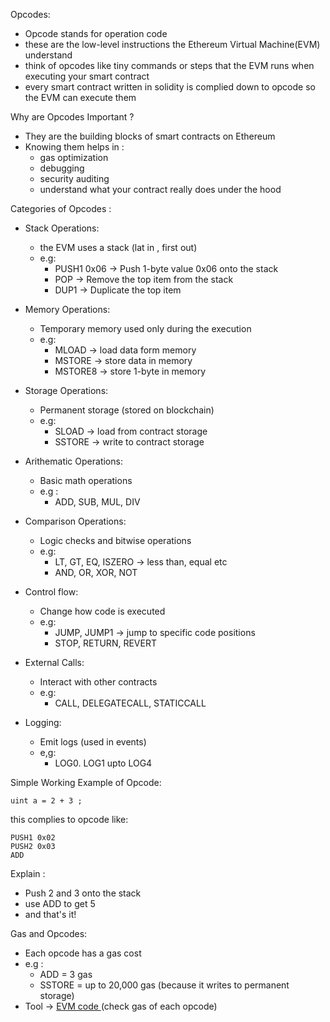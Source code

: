 
Opcodes: 

- Opcode stands for operation code 
- these are the low-level instructions the Ethereum Virtual Machine(EVM) understand 
- think of opcodes like tiny commands or steps that the EVM runs when executing your smart contract 
- every smart contract written in solidity is complied down to opcode so the EVM can execute them 


Why are Opcodes Important ?

- They are the building blocks of smart contracts on Ethereum 
- Knowing them helps in :
     - gas optimization 
     - debugging 
     - security auditing 
     - understand what your contract really does under the hood 


Categories of Opcodes : 

- Stack Operations: 
    - the EVM uses a stack (lat in , first out)
    - e.g: 
        - PUSH1 0x06 -> Push 1-byte value 0x06 onto the stack 
        - POP -> Remove the top item from the stack 
        - DUP1 -> Duplicate the top item 
    
- Memory Operations:
    - Temporary memory used only during the execution 
    - e.g:
        - MLOAD -> load data form memory 
        - MSTORE -> store data in memory 
        - MSTORE8 -> store 1-byte in memory 
    
- Storage Operations: 
    - Permanent storage (stored on blockchain)
    - e.g: 
        - SLOAD -> load from contract storage 
        - SSTORE -> write to contract storage 
    
- Arithematic Operations: 
    - Basic math operations 
    - e.g :
        - ADD, SUB, MUL, DIV
    
- Comparison Operations: 
    - Logic checks and bitwise operations 
    - e.g: 
         - LT, GT, EQ, ISZERO -> less than, equal etc 
         - AND, OR, XOR, NOT 
    
 - Control flow:
    -  Change how code is executed 
    - e.g: 
        - JUMP, JUMP1 -> jump to specific code positions 
        - STOP, RETURN, REVERT 
    
- External Calls: 
    - Interact with other contracts 
    - e.g: 
        - CALL, DELEGATECALL, STATICCALL 
    
- Logging: 
    - Emit logs (used in events)
    - e,g: 
        - LOG0. LOG1 upto LOG4 


Simple Working Example of Opcode: 

```
uint a = 2 + 3 ;
```
this complies to opcode like:

```
PUSH1 0x02 
PUSH2 0x03 
ADD
```
Explain : 
- Push 2 and 3 onto the stack 
- use ADD to get 5 
- and that's it!


Gas and Opcodes:

- Each opcode has a gas cost 
- e.g :
    - ADD = 3 gas 
    - SSTORE = up to 20,000 gas (because it writes to permanent storage)
- Tool -> [EVM code ](https://www.evm.codes/) (check gas of each opcode)


